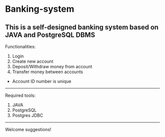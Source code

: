 # Banking-system
This is a self-designed banking system based on JAVA and PostgreSQL DBMS 
-------------------------------------------------------------------------

Functionalities:
1. Login
2. Create new account
3. Deposit/Withdraw money from account
4. Transfer money between accounts 

* Account ID number is unique
-------------------------------------------------------------------------
Required tools:
1. JAVA
2. PostgreSQL
3. Postgres JDBC

-------------------------------------------------------------------------
Welcome suggestions!
